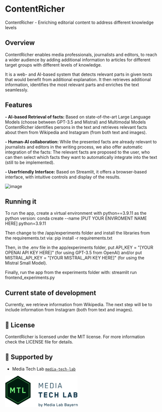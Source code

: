 # ContentRicher

ContentRicher - Enriching editorial content to address different knowledge levels

## Overview

ContentRicher enables media professionals, journalists and editors, to reach a wider audience by adding additional information to articles for different target groups with different levels of knowledge.

It is a web- and AI-based system that detects relevant parts in given texts that would benefit from additional explanation. It then retrieves additional information, identifies the most relevant parts and enriches the text seamlessly.

## Features
**- AI-based Retrieval of facts:** Based on state-of-the-art Large Language Models (choose between GPT-3.5 and Mistral) and Multimodal Models ContentRicher identifies persons in the text and retrieves relevant facts about them from Wikipedia and Instagram (from both text and images). 

**- Human-AI collaboration:** While the presented facts are already relevant to journalists and editors in the writing process, we also offer automatic integration of the facts: The relevant facts are proposed to the user, who can then select which facts they want to automatically integrate into the text (still to be implemented).

**- Userfriendly Interface:** Based on Streamlit, it offers a browser-based interface, with intuitive controls and display of the results.

![image](https://github.com/ContentRicher/contentricher/assets/9249319/2628c16d-3c75-48f6-9a19-698a83321b05)


## Running it

To run the app, create a virtual environment with python==3.9.11 as the python version: conda create --name [PUT YOUR ENVIROMENT NAME HERE] python=3.9.11

Then change to the /app/experiments folder and install the libraries from the requirements.txt via: pip install -r requirements.txt

Then, in the .env file in the app/experiments folder, put API_KEY = "[YOUR OPENAI API KEY HERE]" (for using GPT-3.5 from OpenAI) and/or put MISTRAL_API_KEY = "[YOUR MISTRAL_API KEY HERE]" (for using the Mistral Small Model).

Finally, run the app from the experiments folder with: 
streamlit run frontend_experiments.py

## Current state of development

Currently, we retrieve information from Wikipedia. The next step will be to include information from Instagram (both from text and images).
  
## 📘 License

ContentRicher is licensed under the MIT license. For more information check the LICENSE file for details.

## 🙏 Supported by

- Media Tech Lab [`media-tech-lab`](https://github.com/media-tech-lab)

<a href="https://www.media-lab.de/en/programs/media-tech-lab">
    <img src="https://raw.githubusercontent.com/media-tech-lab/.github/main/assets/mtl-powered-by.png" width="240" title="Media Tech Lab powered by logo">
</a>
